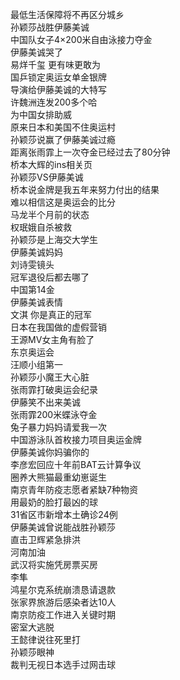 最低生活保障将不再区分城乡  
孙颖莎战胜伊藤美诚  
中国队女子4×200米自由泳接力夺金  
伊藤美诚哭了  
易烊千玺 更有味更敢为  
国乒锁定奥运女单金银牌  
导演给伊藤美诚的大特写  
许魏洲连发200多个哈  
为中国女排助威  
原来日本和美国不住奥运村  
孙颖莎说赢了伊藤美诚过瘾  
距离张雨霏上一次夺金已经过去了80分钟  
桥本大辉的ins相关页  
孙颖莎VS伊藤美诚  
桥本说金牌是我五年来努力付出的结果  
难以相信这是奥运会的比分  
马龙半个月前的状态  
权珉娥自杀被救  
孙颖莎是上海交大学生  
伊藤美诚妈妈  
刘诗雯镜头  
冠军退役后都去哪了  
中国第14金  
伊藤美诚表情  
文淇 你是真正的冠军  
日本在我国做的虚假营销  
王源MV女主角有脸了  
东京奥运会  
汪顺小组第一  
孙颖莎小魔王大心脏  
张雨霏打破奥运会纪录  
伊藤笑不出来美诚  
张雨霏200米蝶泳夺金  
兔子暴力妈妈请爱我一次  
中国游泳队首枚接力项目奥运金牌  
伊藤美诚你妈骗你的  
李彦宏回应十年前BAT云计算争议  
圈养大熊猫最重幼崽诞生  
南京青年防疫志愿者紧缺7种物资  
用最奶的脸打最凶的球  
31省区市新增本土确诊24例  
伊藤美诚曾说能战胜孙颖莎  
直击卫辉紧急排洪  
河南加油  
武汉将实施凭房票买房  
李隼  
鸿星尔克系统崩溃恳请退款  
张家界旅游后感染者达10人  
南京防疫工作进入关键时期  
密室大逃脱  
王懿律说往死里打  
孙颖莎眼神  
裁判无视日本选手过网击球  
